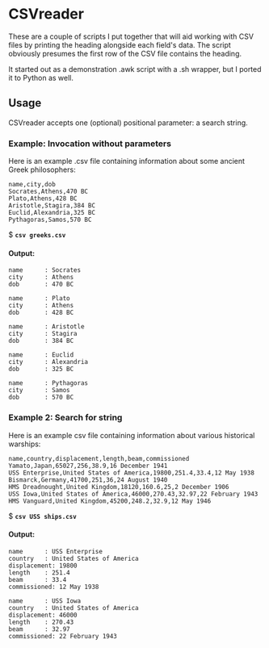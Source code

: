 # CSVreader
These are a couple of scripts I put together that will aid working with CSV files by printing the heading alongside each field's data. The script obviously presumes the first row of the CSV file contains the heading.

It started out as a demonstration .awk script with a .sh wrapper, but I ported it to Python as well.

## Usage
CSVreader accepts one (optional) positional parameter: a search string.

### Example: Invocation without parameters
Here is an example .csv file containing information about some ancient Greek philosophers:
```csv
name,city,dob
Socrates,Athens,470 BC
Plato,Athens,428 BC
Aristotle,Stagira,384 BC
Euclid,Alexandria,325 BC
Pythagoras,Samos,570 BC
```

$ **`csv greeks.csv`**

#### Output:
```
name      : Socrates 
city      : Athens 
dob       : 470 BC 

name      : Plato 
city      : Athens 
dob       : 428 BC 

name      : Aristotle 
city      : Stagira 
dob       : 384 BC 

name      : Euclid 
city      : Alexandria 
dob       : 325 BC 

name      : Pythagoras 
city      : Samos 
dob       : 570 BC 
```

### Example 2: Search for string
Here is an example csv file containing information about various historical warships:
```csv
name,country,displacement,length,beam,commissioned
Yamato,Japan,65027,256,38.9,16 December 1941
USS Enterprise,United States of America,19800,251.4,33.4,12 May 1938
Bismarck,Germany,41700,251,36,24 August 1940
HMS Dreadnought,United Kingdom,18120,160.6,25,2 December 1906
USS Iowa,United States of America,46000,270.43,32.97,22 February 1943
HMS Vanguard,United Kingdom,45200,248.2,32.9,12 May 1946
```

$ **`csv USS ships.csv`**

#### Output:
```
name      : USS Enterprise 
country   : United States of America 
displacement: 19800 
length    : 251.4 
beam      : 33.4 
commissioned: 12 May 1938 

name      : USS Iowa 
country   : United States of America 
displacement: 46000 
length    : 270.43 
beam      : 32.97 
commissioned: 22 February 1943 
```
